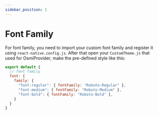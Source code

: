 ```yaml
---
sidebar_position: 1
---
```


# Font Family
For font family, you need to import your custom font family and register it using `react-native.config.js`. After that open your `CustomTheme.js` that used for OsmiProvider, make the pre-defined style like this:
```jsx harmony
export default {
  // font family
  font: {
    family: {
      "font-regular": { fontFamily: "Roboto-Regular" },
      "font-medium": { fontFamily: "Roboto-Medium" },
      "font-bold": { fontFamily: "Roboto-Bold" },
    }
  }
}
```
